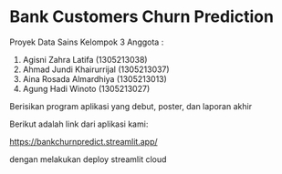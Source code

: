 # Bank Customers Churn Prediction

Proyek Data Sains Kelompok 3
Anggota : 
1. Agisni Zahra Latifa       (1305213038)
2. Ahmad Jundi Khairurrijal  (1305213037)
3. Aina Rosada Almardhiya    (1305213013)
4. Agung Hadi Winoto         (1305213027)

Berisikan program aplikasi yang debut, poster, dan laporan akhir

Berikut adalah link dari aplikasi kami:

https://bankchurnpredict.streamlit.app/

dengan melakukan deploy streamlit cloud
